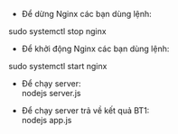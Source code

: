 - Để dừng Nginx các bạn dùng lệnh: 

sudo systemctl stop nginx  

- Để khởi động Nginx các bạn dùng lệnh: 

sudo systemctl start nginx  

- Để chạy server:  
nodejs server.js

- Để chạy server trả về kết quả BT1:  
nodejs app.js
